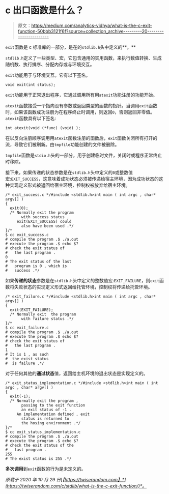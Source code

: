 # c 出口函数是什么？

> 原文：<https://medium.com/analytics-vidhya/what-is-the-c-exit-function-50bbb3121f6f?source=collection_archive---------20----------------------->

`exit`函数是 c 标准库的一部分，是在的`stdlib.h`头中定义的**。**

`stdlib.h`定义了一些类型、宏，它包含通用的实用函数，来执行数值转换、生成随机数、执行排序、分配内存或与环境交互。

`exit`功能用于与环境交互。它有以下签名。

```
void exit(int status);
```

`exit`功能用于正常退出程序，它通过调用所有用`atexit`功能注册的功能开始。

`atexit`函数接受一个指向没有参数或返回类型的函数的指针。当调用`exit`函数时，如果该函数成功注册为在程序终止时调用，则返回`0`，否则返回非零值。 `atexit`函数具有以下签名:

```
int atexit(void (*func) (void) );
```

在以反向注册顺序调用用`atexit`函数注册的函数后，`exit`函数关闭所有打开的流，导致它们被刷新。由`tmpfile`功能创建的文件被删除。

`tmpfile`函数是`stdio.h`头的一部分，用于创建临时文件，关闭时或程序正常终止时移除。

接下来，如果传递的状态参数是在`stdlib.h`头中定义的`0`或整数值宏:`EXIT_SUCCESS`，这意味着成功状态必须被传递给宿主环境，因为成功状态的这种实现定义形式被返回给宿主环境，控制权被放弃给宿主环境。

```
/* exit_success.c */#include <stdlib.h>int main ( int argc , char* argv[] )
{
  exit(0);
  /* Normally exit the program
       with success status .
     exit(EXIT_SUCCESS) could 
       also have been used .*/
}/*
$ cc exit_success.c
# compile the program .$ ./a.out 
# execute the program .$ echo $?
# check the exit status of 
#   the last program . 
0
# The exit status of the last
#   program is 0 , which is
#   success .*/
```

如果**传递的状态**参数是在`stdlib.h`头中定义的整数值宏:`EXIT_FAILURE`，则`exit`函数将失败状态的实现定义形式返回给托管环境，控制权将传递给托管环境。

```
/* exit_failure.c */#include <stdlib.h>int main ( int argc , char* argv[] )
{
  exit(EXIT_FAILURE);
  /* Normally exit  the program
       with failure status .*/
}/*
$ cc exit_failure.c
# compile the program .$ ./a.out 
# execute the program .$ echo $?
# check the exit status of 
#   the last program . 
1
# It is 1 , as such 
#  the exist status 
#  is failure .*/
```

对于任何其他的**通过状态**值，返回给主机环境的退出状态是实现定义的。

```
/* exit_status_implementation.c */#include <stdlib.h>int main ( int argc , char* argv[] )
{
  exit(-1);
  /* Normally exit the program ,
       passing to the exit function
       an exit status of -1 .
     An implementation defined , exit
       status is returned to
       the hosing environment .*/
}/*
$ cc exit_status_implementation.c
# compile the program .$ ./a.out 
# execute the program .$ echo $?
# check the exit status of the 
#   last program . 
255
# The exist status is 255 .*/
```

**多次调用**到`exit`函数的行为是未定义的。

*原载于 2020 年 10 月 29 日*[*【https://twiserandom.com】*](https://twiserandom.com/c/stdlib/what-is-the-c-exit-function/)*。*